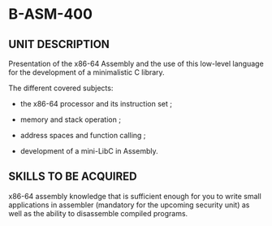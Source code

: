 # B-ASM-400

## UNIT DESCRIPTION

Presentation of the x86-64 Assembly and the use of this low-level language for the development of a minimalistic C library.

The different covered subjects:

- the x86-64 processor and its instruction set ;

- memory and stack operation ;

- address spaces and function calling ;

- development of a mini-LibC in Assembly.

## SKILLS TO BE ACQUIRED

x86-64 assembly knowledge that is sufficient enough for you to write small applications in assembler (mandatory for the upcoming security unit) as well as the ability to disassemble compiled programs.